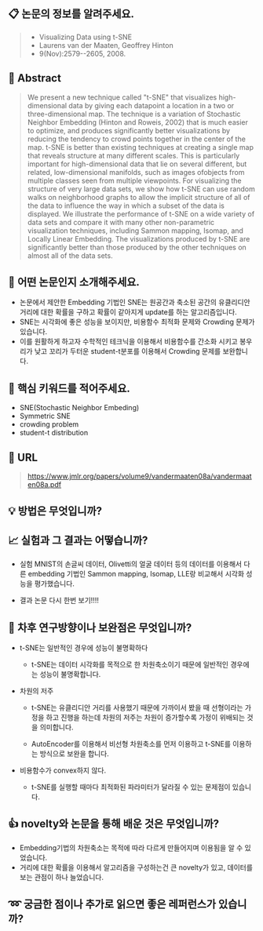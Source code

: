 ## 📋 논문의 정보를 알려주세요.

>- Visualizing Data using t-SNE 
>- Laurens van der Maaten, Geoffrey Hinton
>- 9(Nov):2579--2605, 2008.

## 📃 Abstract
>We present a new technique called "t-SNE" that visualizes high-dimensional data by giving each datapoint a location in a two or three-dimensional map. The technique is a variation of Stochastic Neighbor Embedding (Hinton and Roweis, 2002) that is much easier to optimize, and produces significantly better visualizations by reducing the tendency to crowd points together in the center of the map. t-SNE is better than existing techniques at creating a single map that reveals structure at many different scales. This is particularly important for high-dimensional data that lie on several different, but related, low-dimensional manifolds, such as images ofobjects from multiple classes seen from multiple viewpoints. For visualizing the structure of very large data sets, we show how t-SNE can use random walks on neighborhood graphs to allow the implicit structure of all of the data to influence the way in which a subset of the data is displayed. We illustrate the performance of t-SNE on a wide variety of data sets and compare it with many other non-parametric visualization techniques, including Sammon mapping, Isomap, and Locally Linear Embedding. The visualizations produced by t-SNE are significantly better than those produced by the other techniques on almost all of the data sets.

## 🔎 어떤 논문인지 소개해주세요.
- 논문에서 제안한 Embedding 기법인 SNE는 원공간과 축소된 공간의 유클리디안 거리에 대한 확률을 구하고 확률이 같아지게 update를 하는 알고리즘입니다. 
- SNE는 시각화에 좋은 성능을 보이지만, 비용함수 최적화 문제와 Crowding 문제가 있습니다. 
- 이를 원활하게 하고자 수학적인 테크닉을 이용해서 비용함수를 간소화 시키고 봉우리가 낮고 꼬리가 두터운 student-t분포를 이용해서 Crowding 문제를 보완합니다. 

## 🔑 핵심 키워드를 적어주세요.
- SNE(Stochastic Neighbor Embeding)
- Symmetric SNE
- crowding problem
- student-t distribution

## 📎 URL
>https://www.jmlr.org/papers/volume9/vandermaaten08a/vandermaaten08a.pdf

## 💡 방법은 무엇입니까?
 
## 📈 실험과 그 결과는 어떻습니까?
* 실험
  MNIST의 손글씨 데이터, Olivetti의 얼굴 데이터 등의 데이터를 이용해서 다른 embedding 기법인 Sammon mapping, Isomap, LLE랑 비교해서 시각화 성능을 평가했습니다. 

* 결과 
논문 다시 한번 보기!!!!

## 📂 차후 연구방향이나 보완점은 무엇입니까?
- t-SNE는 일반적인 경우에 성능이 불명확하다

    * t-SNE는 데이터 시각화를 목적으로 한 차원축소이기 때문에 일반적인 경우에는 성능이 불명확합니다.

- 차원의 저주

    * t-SNE는 유클리디안 거리를 사용했기 때문에 가까이서 봤을 때 선형이라는 가정을 하고 진행을 하는데 차원의 저주는 차원이 증가할수록 가정이 위배되는 것을 의미합니다. 
  
    * AutoEncoder를 이용해서 비선형 차원축소를 먼저 이용하고 t-SNE를 이용하는 방식으로 보완을 합니다.

- 비용함수가 convex하지 않다.

    * t-SNE를 실행할 때마다 최적화된 파라미터가 달라질 수 있는 문제점이 있습니다. 

## 👍 novelty와 논문을 통해 배운 것은 무엇입니까?
- Embedding기법의 차원축소는 목적에 따라 다르게 만들어지며 이용됨을 알 수 있었습니다. 
- 거리에 대한 확률을 이용해서 알고리즘을 구성하는건 큰 novelty가 있고, 데이터를 보는 관점이 하나 늘었습니다. 

## ➿ 궁금한 점이나 추가로 읽으면 좋은 레퍼런스가 있습니까?
